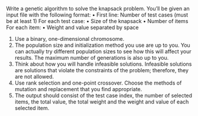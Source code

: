Write a genetic algorithm to solve the knapsack problem. 
You’ll be given an input file with the following format: 
• First line: Number of test cases (must be at least 1) 
For each test case: 
• Size of the knapsack 
• Number of items 
For each item: 
• Weight and value separated by space
1. Use a binary, one-dimensional chromosome. 
2. The population size and initialization method you use are up to you. You can actually try different population sizes to see how this will affect your results. The maximum number of generations is also up to you. 
3. Think about how you will handle infeasible solutions. Infeasible solutions are solutions that violate the constraints of the problem; therefore, they are not allowed. 
4. Use rank selection and one-point crossover. Choose the methods of mutation and replacement that you find appropriate. 
5. The output should consist of the test case index, the number of selected items, the total value, the total weight and the weight and value of each selected item.